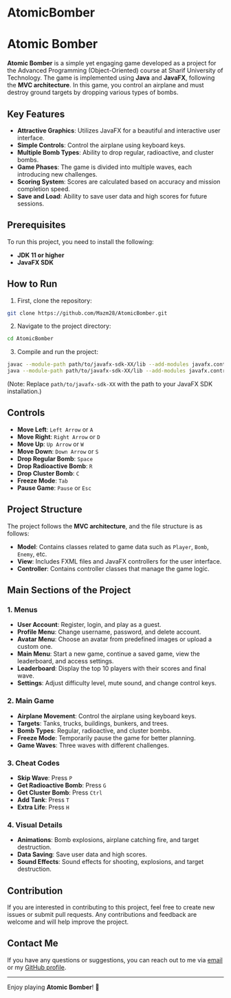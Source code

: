 # AtomicBomber
# Atomic Bomber

**Atomic Bomber** is a simple yet engaging game developed as a project for the Advanced Programming (Object-Oriented) course at Sharif University of Technology. The game is implemented using **Java** and **JavaFX**, following the **MVC architecture**. In this game, you control an airplane and must destroy ground targets by dropping various types of bombs.

## Key Features

- **Attractive Graphics**: Utilizes JavaFX for a beautiful and interactive user interface.
- **Simple Controls**: Control the airplane using keyboard keys.
- **Multiple Bomb Types**: Ability to drop regular, radioactive, and cluster bombs.
- **Game Phases**: The game is divided into multiple waves, each introducing new challenges.
- **Scoring System**: Scores are calculated based on accuracy and mission completion speed.
- **Save and Load**: Ability to save user data and high scores for future sessions.

## Prerequisites

To run this project, you need to install the following:

- **JDK 11 or higher**
- **JavaFX SDK**

## How to Run

1. First, clone the repository:

```bash
git clone https://github.com/Mazm28/AtomicBomber.git
```

2. Navigate to the project directory:

```bash
cd AtomicBomber
```

3. Compile and run the project:

```bash
javac --module-path path/to/javafx-sdk-XX/lib --add-modules javafx.controls,javafx.fxml *.java
java --module-path path/to/javafx-sdk-XX/lib --add-modules javafx.controls,javafx.fxml Main
```

(Note: Replace `path/to/javafx-sdk-XX` with the path to your JavaFX SDK installation.)

## Controls

- **Move Left**: `Left Arrow` or `A`
- **Move Right**: `Right Arrow` or `D`
- **Move Up**: `Up Arrow` or `W`
- **Move Down**: `Down Arrow` or `S`
- **Drop Regular Bomb**: `Space`
- **Drop Radioactive Bomb**: `R`
- **Drop Cluster Bomb**: `C`
- **Freeze Mode**: `Tab`
- **Pause Game**: `Pause` or `Esc`

## Project Structure

The project follows the **MVC architecture**, and the file structure is as follows:

- **Model**: Contains classes related to game data such as `Player`, `Bomb`, `Enemy`, etc.
- **View**: Includes FXML files and JavaFX controllers for the user interface.
- **Controller**: Contains controller classes that manage the game logic.

## Main Sections of the Project

### 1. Menus
- **User Account**: Register, login, and play as a guest.
- **Profile Menu**: Change username, password, and delete account.
- **Avatar Menu**: Choose an avatar from predefined images or upload a custom one.
- **Main Menu**: Start a new game, continue a saved game, view the leaderboard, and access settings.
- **Leaderboard**: Display the top 10 players with their scores and final wave.
- **Settings**: Adjust difficulty level, mute sound, and change control keys.

### 2. Main Game
- **Airplane Movement**: Control the airplane using keyboard keys.
- **Targets**: Tanks, trucks, buildings, bunkers, and trees.
- **Bomb Types**: Regular, radioactive, and cluster bombs.
- **Freeze Mode**: Temporarily pause the game for better planning.
- **Game Waves**: Three waves with different challenges.

### 3. Cheat Codes
- **Skip Wave**: Press `P`
- **Get Radioactive Bomb**: Press `G`
- **Get Cluster Bomb**: Press `Ctrl`
- **Add Tank**: Press `T`
- **Extra Life**: Press `H`

### 4. Visual Details
- **Animations**: Bomb explosions, airplane catching fire, and target destruction.
- **Data Saving**: Save user data and high scores.
- **Sound Effects**: Sound effects for shooting, explosions, and target destruction.

## Contribution

If you are interested in contributing to this project, feel free to create new issues or submit pull requests. Any contributions and feedback are welcome and will help improve the project.

## Contact Me

If you have any questions or suggestions, you can reach out to me via [email](mailto:your-email@example.com) or my [GitHub profile](https://github.com/Mazm28).

---

Enjoy playing **Atomic Bomber**! 🚀
